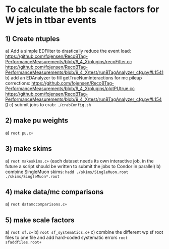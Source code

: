 # To calculate the bb scale factors for W jets in ttbar events

## 1) Create ntuples
a) Add a simple EDFilter to drastically reduce the event load:
https://github.com/fojensen/RecoBTag-PerformanceMeasurements/blob/9_4_X/plugins/recoFilter.cc
https://github.com/fojensen/RecoBTag-PerformanceMeasurements/blob/9_4_X/test/runBTagAnalyzer_cfg.py#L1541
b) add an EDAnalyzer to fill getTrueNumInteractions for mc pileup corrections:
https://github.com/fojensen/RecoBTag-PerformanceMeasurements/blob/9_4_X/plugins/plotPUtrue.cc
https://github.com/fojensen/RecoBTag-PerformanceMeasurements/blob/9_4_X/test/runBTagAnalyzer_cfg.py#L1540
c) submit jobs to crab: `./crabConfig.sh`

## 2) make pu weights
a) `root pu.c+`

## 3) make skims
a) `root makeskims.c+` (each dataset needs its own interactive job, in the future a script should be written to submit the jobs to Condor in parallel)
b) combine SingleMuon skims: `hadd ./skims/SingleMuon.root ./skims/SingleMuon*.root`

## 4) make data/mc comparisons
a) `root datamccomparisons.c+`

## 5) make scale factors
a) `root sf.c+`
b) `root sf_systematics.c+`
c) combine the different wp sf root files to one file and add hard-coded systematic errors
`root sfaddfiles.root+`
